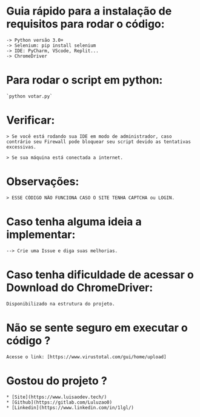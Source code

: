 # Guia rápido para a instalação de requisitos para rodar o código:
    -> Python versão 3.0+
    -> Selenium: pip install selenium
    -> IDE: PyCharm, VScode, Replit...
    -> ChromeDriver
    
# Para rodar o script em python:
    
    `python votar.py`

# Verificar:

    > Se você está rodando sua IDE em modo de administrador, caso contrário seu Firewall pode bloquear seu script devido as tentativas excessivas.

    > Se sua máquina está conectada a internet.

# Observações: 

    > ESSE CÓDIGO NÃO FUNCIONA CASO O SITE TENHA CAPTCHA ou LOGIN.


# Caso tenha alguma ideia a implementar:
    
    --> Crie uma Issue e diga suas melhorias.

# Caso tenha dificuldade de acessar o Download do ChromeDriver:

    Disponibilizado na estrutura do projeto.


# Não se sente seguro em executar o código ? 

    Acesse o link: [https://www.virustotal.com/gui/home/upload]


# Gostou do projeto ?

    * [Site](https://www.luisaodev.tech/) 
    * [Github](https://gitlab.com/Luluzao0)
    * [Linkedin](https://www.linkedin.com/in/1lgl/)

